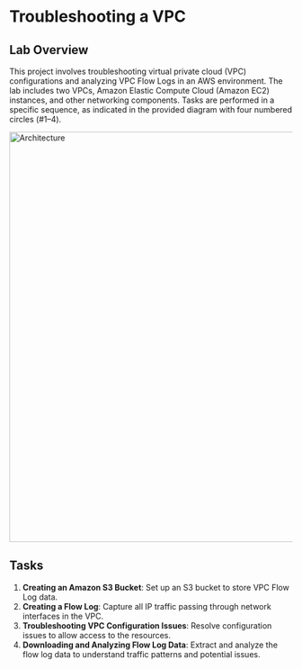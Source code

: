 # Troubleshooting a VPC

## Lab Overview

This project involves troubleshooting virtual private cloud (VPC) configurations and analyzing VPC Flow Logs in an AWS environment. The lab includes two VPCs, Amazon Elastic Compute Cloud (Amazon EC2) instances, and other networking components. Tasks are performed in a specific sequence, as indicated in the provided diagram with four numbered circles (#1–4).

<img width="729" alt="Architecture" src="https://github.com/Mohamed-kittany/Canvas-Lab-181-Troubleshoot-a-VPC/assets/161580792/11f0b2e5-6935-4251-a14d-215b5ce7216d">

## Tasks

1. **Creating an Amazon S3 Bucket**: Set up an S3 bucket to store VPC Flow Log data.
2. **Creating a Flow Log**: Capture all IP traffic passing through network interfaces in the VPC.
3. **Troubleshooting VPC Configuration Issues**: Resolve configuration issues to allow access to the resources.
4. **Downloading and Analyzing Flow Log Data**: Extract and analyze the flow log data to understand traffic patterns and potential issues.

